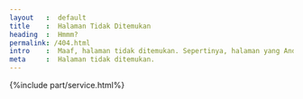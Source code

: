 ```yaml
---
layout   :  default
title    :  Halaman Tidak Ditemukan
heading  :  Hmmm?
permalink: /404.html
intro    :  Maaf, halaman tidak ditemukan. Sepertinya, halaman yang Anda cari tidak pernah ada di Kursif. Pastikan Anda menulis alamat dengan benar, atau kunjungi <a href="#">Halaman Utama</a>.
meta     :  Halaman tidak ditemukan.
---
```


{%include part/service.html%}
